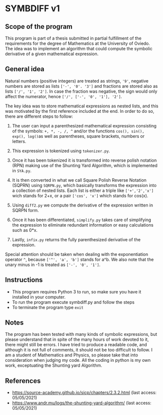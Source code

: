 # SYMBDIFF v1

## Scope of the program

This program is part of a thesis submitted in partial fulfillment of the requirements for the degree of Mathematics at the University of Oviedo. The idea was to implement an algorithm that could compute the symbolic derivative of a given mathematical expression.

## General idea

Natural numbers (positive integers) are treated as strings, `'9'`, negative numbers are stored as lists `['-', '0'. '3']` and fractions are stored also as lists `['/', '1', '2']`. In case the fraction was negative, the sign would only affect the numerator, hence `['/', ['-', '0', '1'], '2']`.

The key idea was to store mathematical expressions as nested lists, and this was motivated by the first reference included at the end. In order to do so, there are different steps to follow:

1. The user can input a parenthesized mathematical expression consisting of the symbols: `+, *, -, /, ^` and/or the functions `cos(), sin(), exp(), log()`as well as parentheses, square brackets, numbers or letters.

2. This expression is tokenized using `tokenizer.py`.

3. Once it has been tokenized it is transformed into reverse polish notation (RPN)  making use of the Shunting Yard Algorithm, which is implemented in `SYA.py`.

4. It is then converted in what we call Square Polish Reverse Notation (SQPRN) using `SQRPN.py`, which basically transforms the expression into a collection of nested lists. Each list is either a triple like `['+','2','x']` wich stands for 2+x, or a pair `['cos', 'x']` which stands for cos(x).

5. Using `diff2.py` we compute the derivative of the expression written in SQRPN form.

6. Once it has been differentiated, `simplify.py` takes care of simplifying the expression to eliminate redundant information or easy calculations such as 0*x.

7. Lastly, `infix.py` returns the fully parenthesized derivative of the expression.

Special attention should be taken when dealing with the exponentiation operator `^`, because `['^', 'a', 'b']` stands for a^b. We also note that the unary minus in -1 is treated as `['-', '0', '1']`.

## Instructions

- This program requires Python 3 to run, so make sure you have it installed in your computer.
- To run the program execute symbdiff.py and follow the steps
- To terminate the program type `exit`

## Notes

The program has been tested with many kinds of symbolic expressions, but please understand that in spite of the many hours of work devoted to it, there might still be errors. I have tried to produce a readable code, and although it is not full of comments, it should not be too difficult to follow. I am a student of Mathematics and Physics, so please take that into consideration when judging my code. All the coding in python is my own work, exceptuating the Shunting yard Algorithm.



## References
- https://source-academy.github.io/sicp/chapters/2.3.2.html (last access: 05/05/2021)
- https://www.andr.mu/logs/the-shunting-yard-algorithm/ (last access: 05/05/2021)